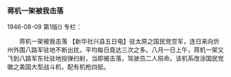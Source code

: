 ### 蒋机一架被我击落

1946-08-09
第1版()
专栏：

　　蒋机一架被我击落
    【新华社兴县五日电】驻太原之国民党空军，连日来向忻州外围八路军驻地不断出扰，平均每日竟达三次之多。八月一日上午，蒋机一架又飞到八路军东社驻地投弹扫射，当即被击落，驾驶员二人殒命。该机系改涂国民党徽之美国大型战斗机，配有机枪四挺。

